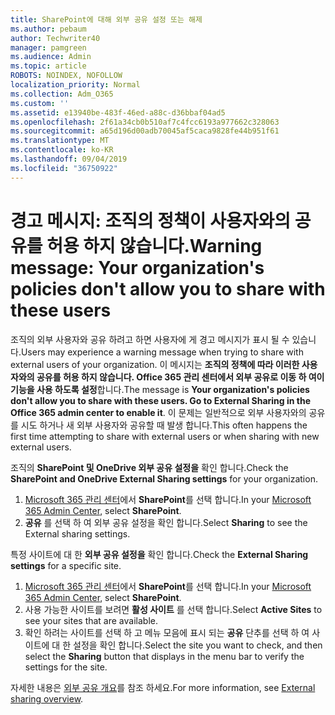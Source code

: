 ```yaml
---
title: SharePoint에 대해 외부 공유 설정 또는 해제
ms.author: pebaum
author: Techwriter40
manager: pamgreen
ms.audience: Admin
ms.topic: article
ROBOTS: NOINDEX, NOFOLLOW
localization_priority: Normal
ms.collection: Adm_O365
ms.custom: ''
ms.assetid: e13940be-483f-46ed-a88c-d36bbaf04ad5
ms.openlocfilehash: 2f61a34cb0b510af7c4fcc6193a977662c328063
ms.sourcegitcommit: a65d196d00adb70045af5caca9828fe44b951f61
ms.translationtype: MT
ms.contentlocale: ko-KR
ms.lasthandoff: 09/04/2019
ms.locfileid: "36750922"
---
```

# <a name="warning-message-your-organizations-policies-dont-allow-you-to-share-with-these-users"></a><span data-ttu-id="f53e7-102">경고 메시지: 조직의 정책이 사용자와의 공유를 허용 하지 않습니다.</span><span class="sxs-lookup"><span data-stu-id="f53e7-102">Warning message: Your organization's policies don't allow you to share with these users</span></span>

<span data-ttu-id="f53e7-103">조직의 외부 사용자와 공유 하려고 하면 사용자에 게 경고 메시지가 표시 될 수 있습니다.</span><span class="sxs-lookup"><span data-stu-id="f53e7-103">Users may experience a warning message when trying to share with external users of your organization.</span></span> <span data-ttu-id="f53e7-104">이 메시지는 **조직의 정책에 따라 이러한 사용자와의 공유를 허용 하지 않습니다. Office 365 관리 센터에서 외부 공유로 이동 하 여이 기능을 사용 하도록 설정**합니다.</span><span class="sxs-lookup"><span data-stu-id="f53e7-104">The message is **Your organization's policies don't allow you to share with these users. Go to External Sharing in the Office 365 admin center to enable it**.</span></span> <span data-ttu-id="f53e7-105">이 문제는 일반적으로 외부 사용자와의 공유를 시도 하거나 새 외부 사용자와 공유할 때 발생 합니다.</span><span class="sxs-lookup"><span data-stu-id="f53e7-105">This often happens the first time attempting to share with external users or when sharing with new external users.</span></span>

<span data-ttu-id="f53e7-106">조직의 **SharePoint 및 OneDrive 외부 공유 설정을** 확인 합니다.</span><span class="sxs-lookup"><span data-stu-id="f53e7-106">Check the **SharePoint and OneDrive External Sharing settings** for your organization.</span></span>

1. <span data-ttu-id="f53e7-107">[Microsoft 365 관리 센터](https://admin.microsoft.com/AdminPortal/Home#/homepage">https://admin.microsoft.com/)에서 **SharePoint**를 선택 합니다.</span><span class="sxs-lookup"><span data-stu-id="f53e7-107">In your [Microsoft 365 Admin Center](https://admin.microsoft.com/AdminPortal/Home#/homepage">https://admin.microsoft.com/), select **SharePoint**.</span></span>
3. <span data-ttu-id="f53e7-108">**공유** 를 선택 하 여 외부 공유 설정을 확인 합니다.</span><span class="sxs-lookup"><span data-stu-id="f53e7-108">Select **Sharing** to see the External sharing settings.</span></span>

<span data-ttu-id="f53e7-109">특정 사이트에 대 한 **외부 공유 설정을** 확인 합니다.</span><span class="sxs-lookup"><span data-stu-id="f53e7-109">Check the **External Sharing settings** for a specific site.</span></span>

1. <span data-ttu-id="f53e7-110">[Microsoft 365 관리 센터](https://admin.microsoft.com/AdminPortal/Home#/homepage">https://admin.microsoft.com/)에서 **SharePoint**를 선택 합니다.</span><span class="sxs-lookup"><span data-stu-id="f53e7-110">In your [Microsoft 365 Admin Center](https://admin.microsoft.com/AdminPortal/Home#/homepage">https://admin.microsoft.com/), select **SharePoint**.</span></span>
2. <span data-ttu-id="f53e7-111">사용 가능한 사이트를 보려면 **활성 사이트** 를 선택 합니다.</span><span class="sxs-lookup"><span data-stu-id="f53e7-111">Select **Active Sites** to see your sites that are available.</span></span>
3. <span data-ttu-id="f53e7-112">확인 하려는 사이트를 선택 하 고 메뉴 모음에 표시 되는 **공유** 단추를 선택 하 여 사이트에 대 한 설정을 확인 합니다.</span><span class="sxs-lookup"><span data-stu-id="f53e7-112">Select the site you want to check, and then select the **Sharing** button that displays in the menu bar to verify the settings for the site.</span></span>

<span data-ttu-id="f53e7-113">자세한 내용은 [외부 공유 개요](https://docs.microsoft.com/sharepoint/external-sharing-overview)를 참조 하세요.</span><span class="sxs-lookup"><span data-stu-id="f53e7-113">For more information, see [External sharing overview](https://docs.microsoft.com/sharepoint/external-sharing-overview).</span></span>
